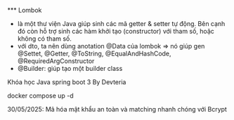 *** Lombok 
- là một thư viện Java giúp sinh các mã getter & setter tự động. Bên cạnh đó còn hỗ trợ sinh các hàm khởi tạo (constructor) với tham số, hoặc không có tham số.
- với dto, ta nên dùng anotation @Data của lombok => nó giúp gen @Settet, @Getter, @ToString, @EqualAndHashCode, @RequiredArgConstructor
- @Builder: giúp tạo một builder class

Khóa học Java spring boot 3 By Devteria

docker compose up -d

30/05/2025: Mã hóa mật khẩu an toàn và matching nhanh chóng với Bcrypt
